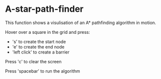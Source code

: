 # A-star-path-finder
This function shows a visulisation of an A* pathfinding algorithm in motion.

Hover over a square in the grid and press:

  - 's' to create the start node
  - 'e' to create the end node
  - 'left click' to create a barrier

Press 'c' to clear the screen

Press 'spacebar' to run the algorithm
